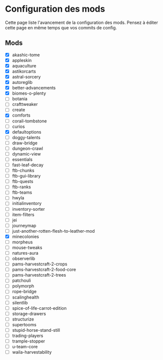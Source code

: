 # Configuration des mods

Cette page liste l'avancement de la configuration des mods.
Pensez à éditer cette page en même temps que vos commits de config.

## Mods

- [x] akashic-tome
- [x] appleskin
- [x] aquaculture
- [x] astikorcarts
- [x] astral-sorcery
- [x] autoreglib
- [x] better-advancements
- [x] biomes-o-plenty
- [ ] botania
- [ ] crafttweaker
- [ ] create
- [x] comforts
- [ ] corail-tombstone
- [ ] curios
- [x] defaultoptions
- [ ] doggy-talents
- [ ] draw-bridge
- [ ] dungeon-crawl
- [ ] dynamic-view
- [ ] essentials
- [ ] fast-leaf-decay
- [ ] ftb-chunks
- [ ] ftb-gui-library
- [ ] ftb-quests
- [ ] ftb-ranks
- [ ] ftb-teams
- [ ] hwyla
- [ ] initialinventory
- [ ] inventory-sorter
- [ ] item-filters
- [ ] jei
- [ ] journeymap
- [ ] just-another-rotten-flesh-to-leather-mod
- [x] minecolonies
- [ ] morpheus
- [ ] mouse-tweaks
- [ ] natures-aura
- [ ] observerlib
- [ ] pams-harvestcraft-2-crops
- [ ] pams-harvestcraft-2-food-core
- [ ] pams-harvestcraft-2-trees
- [ ] patchouli
- [ ] polymorph
- [ ] rope-bridge
- [ ] scalinghealth
- [ ] silentlib
- [ ] spice-of-life-carrot-edition
- [ ] storage-drawers
- [ ] structurize
- [ ] supertooms
- [ ] stupid-horse-stand-still
- [ ] trading-players
- [ ] trample-stopper
- [ ] u-team-core
- [ ] waila-harvestability
